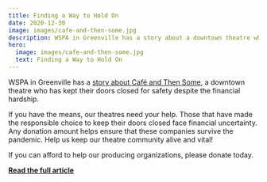 ```yaml
---
title: Finding a Way to Hold On
date: 2020-12-30
image: images/cafe-and-then-some.jpg
description: WSPA in Greenville has a story about a downtown theatre who has kept their doors closed for safety despite the financial hardship.
hero:
  image: images/cafe-and-then-some.jpg
  text: Finding a Way to Hold On
---
```


WSPA in Greenville has a [story about Café and Then Some](https://www.wspa.com/news/local-news/upstate-theater-community-committed-to-keeping-doors-open-lights-on-despite-difficult-year/), a downtown theatre who has kept their doors closed for safety despite the financial hardship.

If you have the means, our theatres need your help. Those that have made the responsible choice to keep their doors closed face financial uncertainty. Any donation amount helps ensure that these companies survive the pandemic. Help us keep our theatre community alive and vital!

If you can afford to help our producing organizations, please donate today.

[**Read the full article**](https://www.wspa.com/news/local-news/upstate-theater-community-committed-to-keeping-doors-open-lights-on-despite-difficult-year/)
